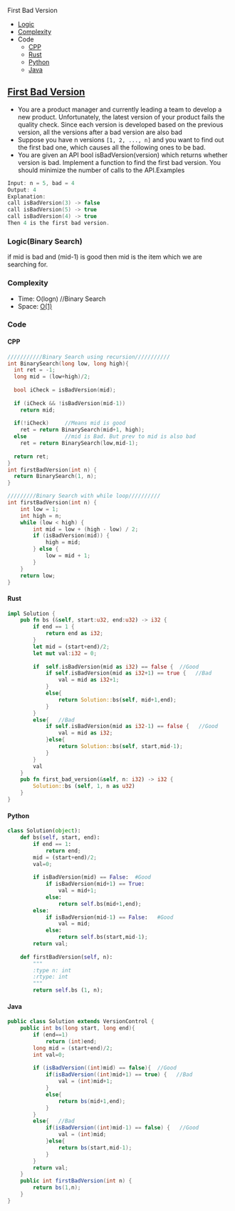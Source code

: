 First Bad Version
- [Logic](#l)
- [Complexity](#c)
- Code
  - [CPP](#cpp)
  - [Rust](#r)
  - [Python](#p)
  - [Java](#j)

## [First Bad Version](https://leetcode.com/problems/first-bad-version/)
- You are a product manager and currently leading a team to develop a new product. Unfortunately, the latest version of your product fails the quality check. Since each version is developed based on the previous version, all the versions after a bad version are also bad
- Suppose you have n versions `[1, 2, ..., n]` and you want to find out the first bad one, which causes all the following ones to be bad.
- You are given an API bool isBadVersion(version) which returns whether version is bad. Implement a function to find the first bad version. You should minimize the number of calls to the API.Examples
```c
Input: n = 5, bad = 4
Output: 4
Explanation:
call isBadVersion(3) -> false
call isBadVersion(5) -> true
call isBadVersion(4) -> true
Then 4 is the first bad version.
```

<a name=l></a>
### Logic(Binary Search)
if mid is bad and (mid-1) is good then mid is the item which we are searching for.
<a name=c></a>
### Complexity
  - Time: O(logn) //Binary Search
  - Space: [O(1)](/DS_Questions)
### Code
<a name=cpp></a>
#### CPP
```c
///////////Binary Search using recursion///////////
int BinarySearch(long low, long high){
  int ret = -1;
  long mid = (low+high)/2;
        
  bool iCheck = isBadVersion(mid);
        
  if (iCheck && !isBadVersion(mid-1))
    return mid;
        
  if(!iCheck)     //Means mid is good
    ret = return BinarySearch(mid+1, high);
  else            //mid is Bad. But prev to mid is also bad
    ret = return BinarySearch(low,mid-1);
    
  return ret;
}
int firstBadVersion(int n) {
  return BinarySearch(1, n);
}

/////////Binary Search with while loop//////////
int firstBadVersion(int n) {
    int low = 1;
    int high = n;
    while (low < high) {
        int mid = low + (high - low) / 2;
        if (isBadVersion(mid)) {
            high = mid;
        } else {
            low = mid + 1;
        }
    }
    return low;
}    
```
<a name=r></a>
#### Rust
```rs
impl Solution {
    pub fn bs (&self, start:u32, end:u32) -> i32 {
        if end == 1 {
            return end as i32;
        }
        let mid = (start+end)/2;
        let mut val:i32 = 0;
        
        if  self.isBadVersion(mid as i32) == false {  //Good
            if self.isBadVersion(mid as i32+1) == true {   //Bad
                val = mid as i32+1;
            }
            else{
                return Solution::bs(self, mid+1,end);
            }
        }
        else{   //Bad
            if self.isBadVersion(mid as i32-1) == false {   //Good
                val = mid as i32;
            }else{
                return Solution::bs(self, start,mid-1);
            }
        }
        val
    }
    pub fn first_bad_version(&self, n: i32) -> i32 {
		Solution::bs (self, 1, n as u32)
    }
}
```
<a name=p></a>
#### Python
```py
class Solution(object):
    def bs(self, start, end):
        if end == 1:
            return end;
        mid = (start+end)/2;
        val=0;
        
        if isBadVersion(mid) == False:  #Good
            if isBadVersion(mid+1) == True:
                val = mid+1;
            else:
                return self.bs(mid+1,end);
        else:
            if isBadVersion(mid-1) == False:   #Good
                val = mid;
            else:
                return self.bs(start,mid-1);            
        return val;
        
    def firstBadVersion(self, n):
        """
        :type n: int
        :rtype: int
        """
        return self.bs (1, n);
```
<a name=j></a>
#### Java
```java
public class Solution extends VersionControl {
    public int bs(long start, long end){
        if (end==1)
            return (int)end;
        long mid = (start+end)/2;
        int val=0;
        
        if (isBadVersion((int)mid) == false){  //Good
            if(isBadVersion((int)mid+1) == true) {   //Bad
                val = (int)mid+1;
            }
            else{
                return bs(mid+1,end);
            }
        }
        else{   //Bad
            if(isBadVersion((int)mid-1) == false) {   //Good
                val = (int)mid;
            }else{
                return bs(start,mid-1);
            }
        }
        return val;
    }
    public int firstBadVersion(int n) {
        return bs(1,n);
    }
}
```
